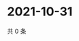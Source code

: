 # 2021-10-31

共 0 条

<!-- BEGIN WEIBO -->
<!-- 最后更新时间 Sun Oct 31 2021 00:20:53 GMT+0800 (China Standard Time) -->

<!-- END WEIBO -->
